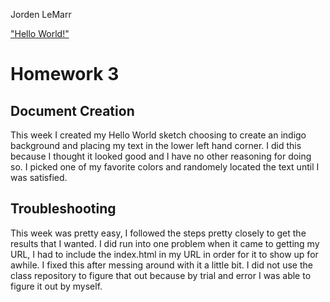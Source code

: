 Jorden LeMarr

["Hello World!"](https://jlemarr.github.io/Coding-work/HW-3/index.html/)

# Homework 3

## Document Creation
This week I created my Hello World sketch choosing to create an indigo background and placing my text in the lower left hand corner. I did this because I thought it looked good and I have no other reasoning for doing so. I picked one of my favorite colors and randomely located the text until I was satisfied.

## Troubleshooting
 This week was pretty easy, I followed the steps pretty closely to get the results that I wanted. I did run into one problem when it came to getting my URL, I had to include the index.html in my URL in order for it to show up for awhile. I fixed this after messing around with it a little bit. I did not use the class repository to figure that out because by trial and error I was able to figure it out by myself.

